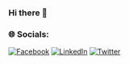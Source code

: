 ### Hi there 💫 

### 🌐 Socials:
[![Facebook](https://img.shields.io/badge/Facebook-%231877F2.svg?logo=Facebook&logoColor=white)](https://facebook.com/aslanshaken) [![LinkedIn](https://img.shields.io/badge/LinkedIn-%230077B5.svg?logo=linkedin&logoColor=white)](https://linkedin.com/in/aslanshaken) [![Twitter](https://img.shields.io/badge/Twitter-%231DA1F2.svg?logo=Twitter&logoColor=white)](https://twitter.com/aslan_shaken) 
